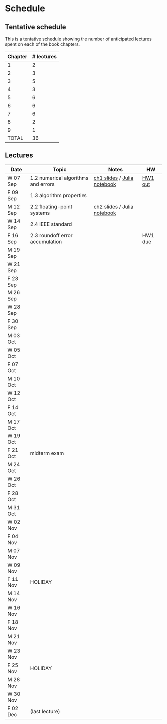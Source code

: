 # Schedule

## Tentative schedule

This is a tentative schedule showing the number of anticipated lectures spent on each of the book chapters.

| Chapter | # lectures |
| ------- | ---------- |
| 1       | 2          |
| 2       | 3          |
| 3       | 5          |
| 4       | 3          |
| 5       | 6          |
| 6       | 6          |
| 7       | 6          |
| 8       | 2          |
| 9       | 1          |
| TOTAL | 36 |

## Lectures

| Date     | Topic        | Notes | HW |
| ---------| ------------ | ----- | -- |
| W 07 Sep | 1.2 numerical algorithms and errors | [ch1 slides](https://piazza.com/class_profile/get_resource/issheoft1kq48i/istkkmzqczn7o2) / [Julia notebook](https://nbviewer.jupyter.org/url/www.cs.ubc.ca/~mpf/cpsc302-T12016/notebooks/Chapter01.ipynb) | [HW1 out](https://piazza.com/class_profile/get_resource/issheoft1kq48i/istjs0m4yq62vv)| 
| F 09 Sep | 1.3 algorithm properties    |       ||
| M 12 Sep | 2.2 floating-point systems | [ch2 slides](https://piazza.com/class_profile/get_resource/issheoft1kq48i/it0fthmz2e945h) / [Julia notebook](https://nbviewer.jupyter.org/url/www.cs.ubc.ca/~mpf/cpsc302-T12016/notebooks/Chapter02.ipynb)||
| W 14 Sep | 2.4 IEEE standard | ||
| F 16 Sep | 2.3 roundoff error accumulation | | HW1 due |
| M 19 Sep |  | ||
| W 21 Sep |  | ||
| F 23 Sep |  | ||
| M 26 Sep |  | ||
| W 28 Sep |  | ||
| F 30 Sep |  | ||
| M 03 Oct |  | ||
| W 05 Oct |  | ||
| F 07 Oct |  | ||
| M 10 Oct |  | ||
| W 12 Oct |  | ||
| F 14 Oct |  | ||
| M 17 Oct |  | ||
| W 19 Oct |  | ||
| F 21 Oct | midterm exam | ||
| M 24 Oct |  | ||
| W 26 Oct |  | ||
| F 28 Oct |  | ||
| M 31 Oct |  | ||
| W 02 Nov |  | ||
| F 04 Nov |  | ||
| M 07 Nov |  | ||
| W 09 Nov |  | ||
| F 11 Nov | HOLIDAY | ||
| M 14 Nov |  | ||
| W 16 Nov |  | ||
| F 18 Nov |  | ||
| M 21 Nov |  | ||
| W 23 Nov |  | ||
| F 25 Nov | HOLIDAY | ||
| M 28 Nov |  | ||
| W 30 Nov |  | ||
| F 02 Dec | (last lecture) | ||

